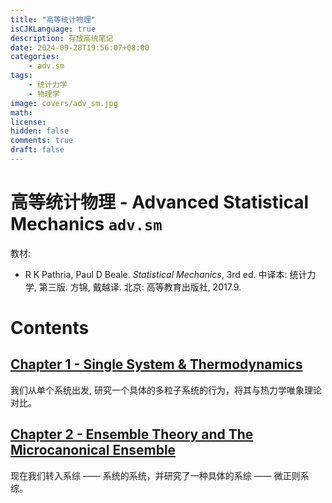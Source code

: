 ```yaml
---
title: "高等统计物理"
isCJKLanguage: true
description: 存放高统笔记
date: 2024-09-28T19:56:07+08:00
categories:
    - adv.sm
tags:
    - 统计力学
    - 物理学
image: covers/adv_sm.jpg
math: 
license: 
hidden: false
comments: true
draft: false
---
```


# 高等统计物理 - Advanced Statistical Mechanics `adv.sm`

教材:

- R K Pathria, Paul D Beale. *Statistical Mechanics*, 3rd ed. 中译本: 统计力学, 第三版. 方锦, 戴越译. 北京: 高等教育出版社, 2017.9.

# Contents

## [Chapter 1 - Single System & Thermodynamics](/p/热力学系统/)

我们从单个系统出发, 研究一个具体的多粒子系统的行为，将其与热力学唯象理论对比。

## [Chapter 2 - Ensemble Theory and The Microcanonical Ensemble](/p/系综理论)

现在我们转入系综 —— 系统的系统，并研究了一种具体的系综 —— 微正则系综。